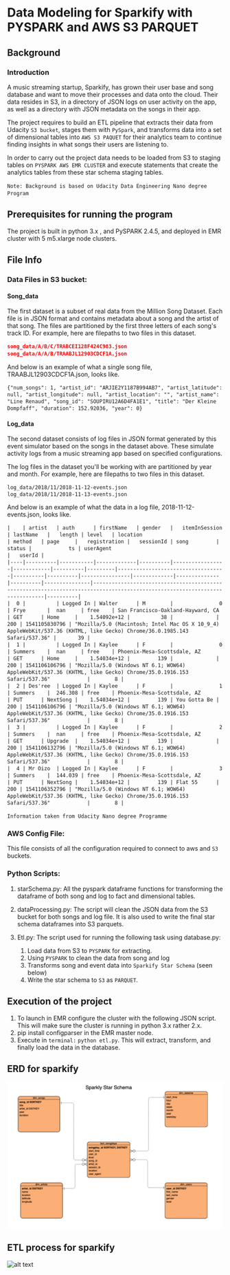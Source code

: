 # Data Modeling for Sparkify with PYSPARK and AWS S3 PARQUET
## Background 
### Introduction
A music streaming startup, Sparkify, has grown their user base and song database and want to move their processes and data onto the cloud. Their data resides in S3, in a directory of JSON logs on user activity on the app, as well as a directory with JSON metadata on the songs in their app.

The project requires to build an ETL pipeline that extracts their data from Udacity `S3 bucket`, stages them with `PySpark`, and transforms data into a set of dimensional tables into `AWS S3 PAQUET` for their analytics team to continue finding insights in what songs their users are listening to.

In order to carry out the project data needs to be loaded from S3 to staging tables on `PYSPARK AWS EMR CLUSTER` and execute statements that create the analytics tables from these star schema staging tables.

`Note: Background is based on Udacity Data Engineering Nano degree Program`

## Prerequisites for running the program
The project is built in python 3.x , and PySPARK 2.4.5, and deployed in EMR cluster with 5 m5.xlarge node clusters.

## File Info
### Data Files in S3 bucket:
#### Song_data
The first dataset is a subset of real data from the Million Song Dataset. Each file is in JSON format and contains metadata about a song and the artist of that song. The files are partitioned by the first three letters of each song's track ID. For example, here are filepaths to two files in this dataset.

```json
song_data/A/B/C/TRABCEI128F424C983.json
song_data/A/A/B/TRAABJL12903CDCF1A.json
```

And below is an example of what a single song file, TRAABJL12903CDCF1A.json, looks like.

```
{"num_songs": 1, "artist_id": "ARJIE2Y1187B994AB7", "artist_latitude": null, "artist_longitude": null, "artist_location": "", "artist_name": "Line Renaud", "song_id": "SOUPIRU12A6D4FA1E1", "title": "Der Kleine Dompfaff", "duration": 152.92036, "year": 0}
```

#### Log_data
The second dataset consists of log files in JSON format generated by this event simulator based on the songs in the dataset above. These simulate activity logs from a music streaming app based on specified configurations.

The log files in the dataset you'll be working with are partitioned by year and month. For example, here are filepaths to two files in this dataset.

```
log_data/2018/11/2018-11-12-events.json
log_data/2018/11/2018-11-13-events.json
```
And below is an example of what the data in a log file, 2018-11-12-events.json, looks like.

```	
|    | artist   | auth      | firstName   | gender   |   itemInSession | lastName   |   length | level   | location                          | method   | page     |   registration |   sessionId | song         |   status |            ts | userAgent                                                                                                                  |   userId |
|----|----------|-----------|-------------|----------|-----------------|------------|----------|---------|-----------------------------------|----------|----------|----------------|-------------|--------------|----------|---------------|----------------------------------------------------------------------------------------------------------------------------|----------|
|  0 |          | Logged In | Walter      | M        |               0 | Frye       |  nan     | free    | San Francisco-Oakland-Hayward, CA | GET      | Home     |    1.54092e+12 |          38 |              |      200 | 1541105830796 | "Mozilla/5.0 (Macintosh; Intel Mac OS X 10_9_4) AppleWebKit/537.36 (KHTML, like Gecko) Chrome/36.0.1985.143 Safari/537.36" |       39 |
|  1 |          | Logged In | Kaylee      | F        |               0 | Summers    |  nan     | free    | Phoenix-Mesa-Scottsdale, AZ       | GET      | Home     |    1.54034e+12 |         139 |              |      200 | 1541106106796 | "Mozilla/5.0 (Windows NT 6.1; WOW64) AppleWebKit/537.36 (KHTML, like Gecko) Chrome/35.0.1916.153 Safari/537.36"            |        8 |
|  2 | Des'ree  | Logged In | Kaylee      | F        |               1 | Summers    |  246.308 | free    | Phoenix-Mesa-Scottsdale, AZ       | PUT      | NextSong |    1.54034e+12 |         139 | You Gotta Be |      200 | 1541106106796 | "Mozilla/5.0 (Windows NT 6.1; WOW64) AppleWebKit/537.36 (KHTML, like Gecko) Chrome/35.0.1916.153 Safari/537.36"            |        8 |
|  3 |          | Logged In | Kaylee      | F        |               2 | Summers    |  nan     | free    | Phoenix-Mesa-Scottsdale, AZ       | GET      | Upgrade  |    1.54034e+12 |         139 |              |      200 | 1541106132796 | "Mozilla/5.0 (Windows NT 6.1; WOW64) AppleWebKit/537.36 (KHTML, like Gecko) Chrome/35.0.1916.153 Safari/537.36"            |        8 |
|  4 | Mr Oizo  | Logged In | Kaylee      | F        |               3 | Summers    |  144.039 | free    | Phoenix-Mesa-Scottsdale, AZ       | PUT      | NextSong |    1.54034e+12 |         139 | Flat 55      |      200 | 1541106352796 | "Mozilla/5.0 (Windows NT 6.1; WOW64) AppleWebKit/537.36 (KHTML, like Gecko) Chrome/35.0.1916.153 Safari/537.36"            |        8 |

```
`Information taken from Udacity Nano degree Programme`
### AWS Config File:
This file consists of all the configuration required to connect to aws and `S3` buckets.

### Python Scripts:
1. starSchema.py: All the pyspark dataframe functions for transforming the dataframe of both song and log to fact and dimensional tables.

2. dataProcessing.py: The script will clean the JSON data from the S3 bucket for both songs and log file. It is also used to write the final star schema dataframes into S3 parquets.

3. Etl.py: The script used for running the following task using database.py:
    1. Load data from S3 to `PYSPARK` for extracting.
    2. Using `PYSPARK` to clean the data from song and log
    3. Transforms song and event data into `Sparkify Star Schema` (seen below)
    4. Write the star schema to `S3` as `PARQUET`.
    
## Execution of the project
1. To launch in EMR configure the cluster with the following JSON script. This will make sure the cluster is running in python 3.x rather 2.x.
2. pip install configparser in the EMR master node. 
3. Execute in `terminal:` `python etl.py`. This will extract, transform, and finally load the data in the database.

## ERD for sparkify
![alt text](Sparkify_STAR_ERD.png "Logo Sparkify ERD")

## ETL process for sparkify
![alt text](Sparkify%20ETL%20Process.png "ETL process")
